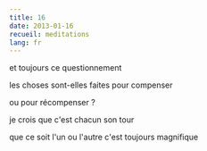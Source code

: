 ```yaml
---
title: 16
date: 2013-01-16
recueil: meditations
lang: fr
---
```


et toujours ce questionnement

les choses sont-elles faites
pour compenser

ou pour récompenser ?

je crois que c'est chacun son tour

que ce soit l'un ou l'autre
c'est toujours magnifique

